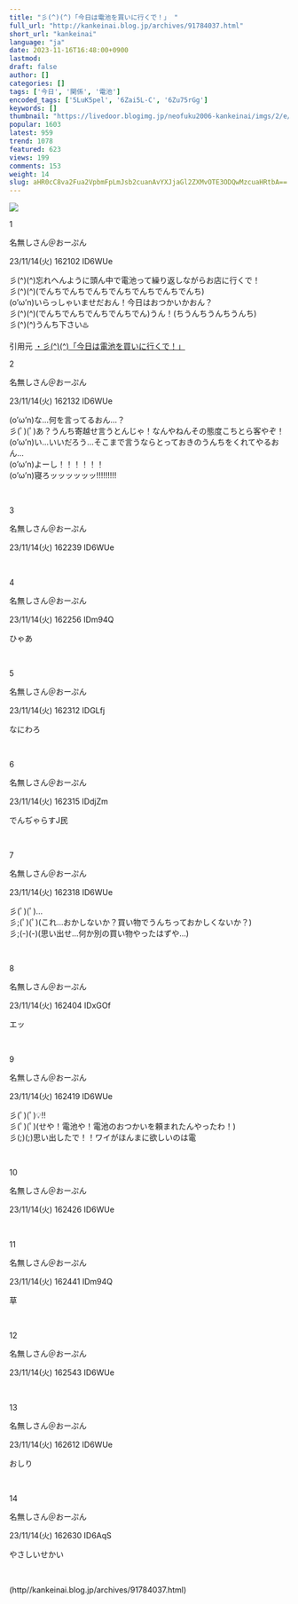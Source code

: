 ```yaml
---
title: "彡(^)(^)「今日は電池を買いに行くで！」 "
full_url: "http://kankeinai.blog.jp/archives/91784037.html"
short_url: "kankeinai"
language: "ja"
date: 2023-11-16T16:48:00+0900
lastmod: 
draft: false
author: []
categories: []
tags: ['今日', '関係', '電池']
encoded_tags: ['5LuK5pel', '6Zai5L-C', '6Zu75rGg']
keywords: []
thumbnail: "https://livedoor.blogimg.jp/neofuku2006-kankeinai/imgs/2/e/2e0e3761-s.jpg"
popular: 1603
latest: 959
trend: 1078
featured: 623
views: 199
comments: 153
weight: 14
slug: aHR0cC8va2Fua2VpbmFpLmJsb2cuanAvYXJjaGl2ZXMvOTE3ODQwMzcuaHRtbA==
---
```


![](https://livedoor.blogimg.jp/neofuku2006-kankeinai/imgs/2/e/2e0e3761-s.jpg)

<div><p class='t_h'>1 <p>名無しさん＠おーぷん</p> <p> 23/11/14(火) 162102 ID6WUe</p></p><p class='t_b'> 彡(^)(^)忘れへんように頭ん中で電池って繰り返しながらお店に行くで！<br>彡(^)(^)(でんちでんちでんちでんちでんちでんちでんち)<br>(o’ω’n)いらっしゃいませだおん！今日はおつかいかおん？<br>彡(^)(^)(でんちでんちでんちでんちでん)うん！(ちうんちうんちうんち)<br>彡(^)(^)うんち下さい♨️</p><p>引用元 <a href='http//2chspa.com/thread/livejupiter/1699946462' target='_blank'>・</a><a href='https//hayabusa.open2ch.net/test/read.cgi/livejupiter/1699946462/' target='_blank'>彡(^)(^)「今日は電池を買いに行くで！」</a></p><p class='t_h'>2 <p>名無しさん＠おーぷん</p> <p> 23/11/14(火) 162132 ID6WUe</p></p> <p class='t_b'> (o’ω’n)な…何を言ってるおん…？<br>彡(ﾟ)(ﾟ)あ？うんち寄越せ言うとんじゃ！なんやねんその態度こちとら客やぞ！<br>(o’ω’n)い…いいだろう…そこまで言うならとっておきのうんちをくれてやるおん…<br>(o’ω’n)よーし！！！！！！<br>(o’ω’n)寝ろッッッッッッ!!!!!!!!! </p><br> <p class='t_h'>3 <p>名無しさん＠おーぷん</p> <p> 23/11/14(火) 162239 ID6WUe</p></p> <br> <p class='t_h'>4 <p>名無しさん＠おーぷん</p> <p> 23/11/14(火) 162256 IDm94Q</p></p> <p class='t_b'> ひゃあ </p><br> <p class='t_h'>5 <p>名無しさん＠おーぷん</p> <p> 23/11/14(火) 162312 IDGLfj</p></p> <p class='t_b'> なにわろ </p><br> <p class='t_h'>6 <p>名無しさん＠おーぷん</p> <p> 23/11/14(火) 162315 IDdjZm</p></p> <p class='t_b'> でんぢゃらすJ民 </p><br> <p class='t_h'>7 <p>名無しさん＠おーぷん</p> <p> 23/11/14(火) 162318 ID6WUe</p></p> <p class='t_b'> 彡(ﾟ)(ﾟ)…<br>彡;(ﾟ)(ﾟ)(これ…おかしないか？買い物でうんちっておかしくないか？)<br>彡;(-)(-)(思い出せ…何か別の買い物やったはずや…) </p><br> <p class='t_h'>8 <p>名無しさん＠おーぷん</p> <p> 23/11/14(火) 162404 IDxGOf</p></p> <p class='t_b'> エッ </p><br> <p class='t_h'>9 <p>名無しさん＠おーぷん</p> <p> 23/11/14(火) 162419 ID6WUe</p></p> <p class='t_b'> 彡(ﾟ)(ﾟ)💡‼️<br>彡(ﾟ)(ﾟ)(せや！電池や！電池のおつかいを頼まれたんやったわ！)<br>彡(;)(;)思い出したで！！ワイがほんまに欲しいのは電 </p><br> <p class='t_h'>10 <p>名無しさん＠おーぷん</p> <p> 23/11/14(火) 162426 ID6WUe</p></p> <br> <p class='t_h'>11 <p>名無しさん＠おーぷん</p> <p> 23/11/14(火) 162441 IDm94Q</p></p> <p class='t_b'> 草 </p><br> <p class='t_h'>12 <p>名無しさん＠おーぷん</p> <p> 23/11/14(火) 162543 ID6WUe</p></p> <br> <p class='t_h'>13 <p>名無しさん＠おーぷん</p> <p> 23/11/14(火) 162612 ID6WUe</p></p> <p class='t_b'> おしり </p><br> <p class='t_h'>14 <p>名無しさん＠おーぷん</p> <p> 23/11/14(火) 162630 ID6AqS</p></p> <p class='t_b'> やさしいせかい </p><br> <img border='0' width='1' height='1' src='https//www18.a8.net/0.gif?a8mat=2BJK9W+3WIBJM+249K+BWGDT' alt=''> </div>

(http//kankeinai.blog.jp/archives/91784037.html)
